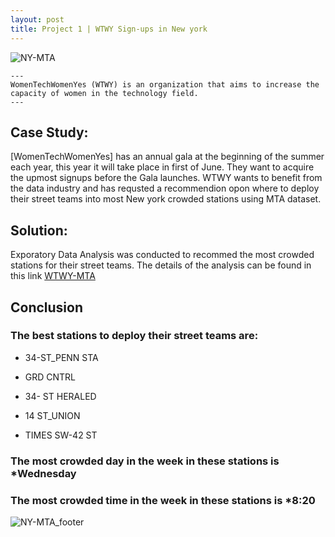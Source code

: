 ```yaml
---
layout: post
title: Project 1 | WTWY Sign-ups in New york
---
```


![NY-MTA](https://user-images.githubusercontent.com/20974667/64476526-45ee7380-d198-11e9-863b-ee2e91074c65.png)

```
---
WomenTechWomenYes (WTWY) is an organization that aims to increase the capacity of women in the technology field.
---
```
## Case Study:
[WomenTechWomenYes] has an annual gala at the beginning of the summer each year, this year it will take place in first of June. They want to acquire the upmost signups before the Gala launches. WTWY wants to benefit from the data industry and has requsted a recommendion opon where to deploy their street teams into most New york crowded stations using MTA dataset.

## Solution:
Exporatory Data Analysis was conducted to recommed the most crowded stations for their street teams.
The details of the analysis can be found in this link
[WTWY-MTA](https://github.com/Meaad96s/meaad96s.github.io/README.md)

## Conclusion

### The best stations to deploy their street teams are:
* 34-ST_PENN STA

* GRD CNTRL

* 34- ST HERALED 

* 14 ST_UNION 

* TIMES SW-42 ST

### The most crowded day in the week in these stations is *Wednesday

### The most crowded time in the week in these stations is *8:20






![NY-MTA_footer](https://user-images.githubusercontent.com/20974667/64476525-45ee7380-d198-11e9-94ba-7b123c62582b.png)
